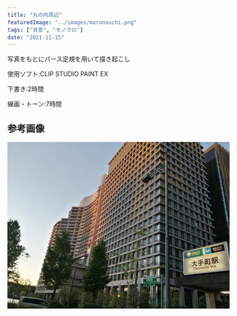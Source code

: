 ```yaml
---
title: "丸の内周辺"
featuredImage: "../images/marunouchi.png"
tags: ["背景", "モノクロ"]
date: "2021-11-15"
---
```


写真をもとにパース定規を用いて描き起こし

使用ソフト:CLIP STUDIO PAINT EX

下書き:2時間

線画・トーン:7時間

## 参考画像
![丸の内](../images/photo_marunouchi.jpg)
